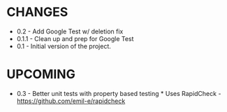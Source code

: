 # CHANGES

* 0.2   - Add Google Test w/ deletion fix
* 0.1.1 - Clean up and prep for Google Test
* 0.1   - Initial version of the project.


# UPCOMING

* 0.3 - Better unit tests with property based testing
        * Uses RapidCheck
          - https://github.com/emil-e/rapidcheck
